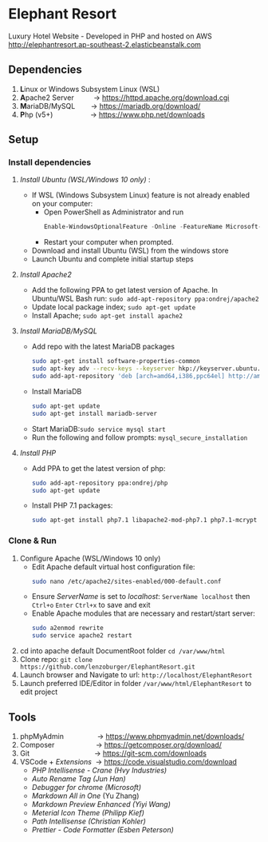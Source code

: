 # Elephant Resort
Luxury Hotel Website - Developed in PHP and hosted on AWS
http://elephantresort.ap-southeast-2.elasticbeanstalk.com 

## Dependencies
1. **L**inux or Windows Subsystem Linux (WSL)
2. **A**pache2 Server   &nbsp;&nbsp;&nbsp;&nbsp;&nbsp;&nbsp;&nbsp;&nbsp;&nbsp;-> https://httpd.apache.org/download.cgi
3. **M**ariaDB/MySQL           &nbsp;&nbsp;&nbsp;&nbsp;&nbsp;&nbsp;&nbsp;-> https://mariadb.org/download/
4. **P**hp (v5+)  &nbsp;&nbsp;&nbsp;&nbsp;&nbsp;&nbsp;&nbsp;&nbsp;&nbsp;&nbsp;&nbsp;&nbsp;&nbsp;&nbsp;&nbsp;&nbsp;&nbsp;&nbsp;-> https://www.php.net/downloads

## Setup

### Install dependencies
1. _Install Ubuntu (WSL/Windows 10 only)_ :
   * If WSL (Windows Subsystem Linux) feature is not already enabled on your computer:
     * Open PowerShell as Administrator and run
        ```powershell
        Enable-WindowsOptionalFeature -Online -FeatureName Microsoft-Windows-Subsystem-Linux
        ```
     * Restart your computer when prompted.
   * Download and install Ubuntu (WSL)  from the windows store
   * Launch Ubuntu and complete initial startup steps

2. _Install Apache2_
   * Add the following PPA to get latest version of Apache. In Ubuntu/WSL Bash run: 
  `sudo add-apt-repository ppa:ondrej/apache2`
   * Update local package index; `sudo apt-get update`
   * Install Apache; `sudo apt-get install apache2`

3. _Install MariaDB/MySQL_
   * Add repo with the latest MariaDB packages
        ```bash
        sudo apt-get install software-properties-common
        sudo apt-key adv --recv-keys --keyserver hkp://keyserver.ubuntu.com:80 0xF1656F24C74CD1D8
        sudo add-apt-repository 'deb [arch=amd64,i386,ppc64el] http://ams2.mirrors.digitalocean.com/mariadb/repo/10.2/ubuntu xenial main'
       ```
   * Install MariaDB
        ```bash
        sudo apt-get update
        sudo apt-get install mariadb-server
        ```
   * Start MariaDB:`sudo service mysql start`
   * Run the following and follow prompts: `mysql_secure_installation`
  
4. _Install PHP_
   * Add PPA to get the latest version of php:
        ```bash
        sudo add-apt-repository ppa:ondrej/php
        sudo apt-get update
        ```
   * Install PHP 7.1 packages:
        ```bash
        sudo apt-get install php7.1 libapache2-mod-php7.1 php7.1-mcrypt php7.1-mysql php7.1-mbstring php7.1-gettext php7.1-xml php7.1-json php7.1-curl php7.1-zip
        ```
### Clone & Run
1. Configure Apache (WSL/Windows 10 only)
   * Edit Apache default virtual host configuration file: 
       ```bash 
       sudo nano /etc/apache2/sites-enabled/000-default.conf
       ```
   * Ensure _ServerName_ is set to _localhost_: `ServerName localhost` then `Ctrl+o` `Enter` `Ctrl+x` to save and exit
   * Enable Apache modules that are necessary and restart/start server:
        ```bash
        sudo a2enmod rewrite
        sudo service apache2 restart
        ```
2. cd into apache default DocumentRoot folder `cd /var/www/html`
3. Clone repo: `git clone https://github.com/lenzoburger/ElephantResort.git`
4. Launch browser and Navigate to url: `http://localhost/ElephantResort`
5. Launch preferred IDE/Editor in folder `/var/www/html/ElephantResort` to edit project

## Tools
1. phpMyAdmin            &nbsp;&nbsp;&nbsp;&nbsp;&nbsp;&nbsp;&nbsp;&nbsp;&nbsp;&nbsp;&nbsp;&nbsp;&nbsp;&nbsp;&nbsp;&nbsp;-> https://www.phpmyadmin.net/downloads/
2. Composer              &nbsp;&nbsp;&nbsp;&nbsp;&nbsp;&nbsp;&nbsp;&nbsp;&nbsp;&nbsp;&nbsp;&nbsp;&nbsp;&nbsp;&nbsp;&nbsp;&nbsp;&nbsp;&nbsp;&nbsp;-> https://getcomposer.org/download/
3. Git                  &nbsp;&nbsp;&nbsp;&nbsp;&nbsp;&nbsp;&nbsp;&nbsp;&nbsp;&nbsp;&nbsp;&nbsp;&nbsp;&nbsp;&nbsp;&nbsp;&nbsp;&nbsp;&nbsp;&nbsp;&nbsp;&nbsp;&nbsp;&nbsp;&nbsp;&nbsp;&nbsp;&nbsp;&nbsp;&nbsp;&nbsp;&nbsp;-> https://git-scm.com/downloads
4. VSCode + _Extensions_ &nbsp;-> https://code.visualstudio.com/download
   * _PHP Intellisense - Crane (Hvy Industries)_
   * _Auto Rename Tag (Jun Han)_
   * _Debugger for chrome (Microsoft)_
   * _Markdown All in One_ (Yu Zhang)
   * _Markdown Preview Enhanced (Yiyi Wang)_
   * _Meterial Icon Theme (Philipp Kief)_
   * _Path Intellisense (Christian Kohler)_
   * _Prettier - Code Formatter (Esben Peterson)_
